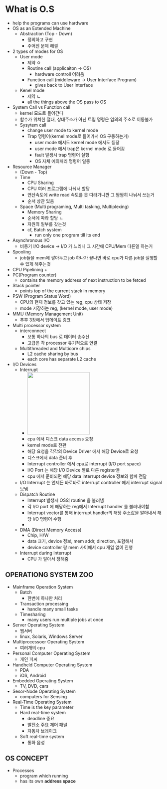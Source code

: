 # What is O.S
- help the programs can use hardware
- OS as an Extended Machine
    + Abstraction (Top - Down)
        - 정의하고 구현
        - 주어진 문제 해결
- 2 types of modes for OS
    + User mode
        - 제약 ㅇ
        - Routine call (applicaiton -> OS)
            + hardware controll 어려움
        - Function call (middleware -> User Interface Program)
            + gives back to User Interface
    + Kenel mode
        - 제약 ㄴ
        - all the things above the OS pass to OS
- System Call vs Function call
    + kernel 모드로 들어간다
    + 함수가 위치한 절대, 상대주소가 아닌 트립 명령은 임의의 주소로 이동불가
    - Sysytem call
        + change user mode to kernel mode
        + Trap 명령어(kernel mode로 들어가서 OS 구동하는거)
            - user mode 에서도 kernel mode 에서도 등장
            - user mode 에서 trap은 kernel mode 로 들어감
            - fault 발생시 trap 명령어 실행
            - OS 자체 예외처리 명령어 일종
- Resource Manager
    + (Down - Top)
    + Time
        - CPU Sharing
        - CPU 여러 프로그램에 나눠서 할당
        - 연산속도에 write read 속도를 못 따라가니깐 그 짬짬히 나눠서 쓰는거
        - 순서 상관 있음
    + Space (Multi programing, Multi tasking, Multiplexing)
        - Memory Sharing
        - 순서에 따라 할당 ㄴ
        - 자원의 일부를 갖는것
        - cf, Batch system
            + run only one program till its end
- Asynchronous I/O
    - 비동기 I/O device -> I/O 가 느리니 그 시간에 CPU/Mem 다른일 하는거
- Spooling
    + job들을 mem에 쌓아두고 job 하나가 끝나면 바로 cpu가 다른 job을 실행할 수 있게 해주는것
- CPU Pipelining
    + 
- PC(Program counter)
    + contains the memory address of next instruction to be fetced
- Stack pointer 
    + points top of the current stack in memory
- PSW (Program Status Word)
    + CPU의 현재 정보를 갖고 있는 reg, cpu 상태 저장
    + mode 저장하는 reg, (kernel mode, user mode)
- MMU (Memory Management Unit)
    + 추후 3장에서 업데이트 링크
- Multi processor system
    + interconnect 
        - 보통 하나의 bus 로 데이터 송수신
        - 고급은 각 processor 유기적으로 연결
    + Multithreaded and Multicore chips
        - L2 cache sharing by bus
        - each core has separate L2 cache
- I/O Devices
    + Interrupt
        + <img width="200" height="200" src="./db_img/io_devices_sequence.png"></img>
        + cpu 에서 디스크 data access 요청
        + kernel mode로 전환
        + 해당 요청을 각각의 Device Driver 에서 해당 Device로 요청
        + 디스크에서 data 준비 후
        + Interrupt controller 에서 cpu로 interrupt (I/O port space)
        + I/O Port 는 해당 I/O Device 별로 다른 register들
        + cpu 에서 준비되면 해당 data interrupt device 정보와 함께 전달
    + I/O Interrupt 는 언제든 바로바로 interrupt controller 에서 interrupt signal 보냄
    + Dispatch Routine
        + Interrupt 발생시 OS의 routine 을 불러냄
        + 각 I/O port 에 해당하는 reg에서 Interrupt handler 를 불러내야함
        + Interrupt vector를 통해 interrupt handler의 해당 주소값을 알아내서 해당 I/O 명령어 수행
        + 
    + DMA (Direct Memory Access)
        + Chip, H/W
        + data 크기, device 정보, mem addr, direction, 포함해서 
        + device controller 랑 mem 사이에서 cpu 개입 없이 진행
    + Interrupt during Interrupt
        + CPU 가 알아서 정해줌
## OPERATIONG SYSTEM ZOO
- Mainframe Operation System
    + Batch 
        + 한번에 하나만 처리
    + Transaction processing
        + handle many small tasks
    + Timesharing
        + many users run multiple jobs at once
- Server Operating System
    + 웹서버
    + linux, Solaris, Windows Server
- Multiprocessoer Operating System
    + 여러개의 cpu
- Personal Computer Operating System
    + 개인 피씨
- Handheld Computer Operating System
    + PDA
    + iOS, Android
- Embedded Operating System
    + TV, DVD, cars
- Sesor-Node Operating System
    + computers for Sensing
- Real-Time Operating System
    + Time is the key parameter
    + Hard real-time system
        - deadline 중요
        - 발전소 주요 제어 패널
        - 자동차 브레이크 
    + Soft real-time system
        - 통화 음성
## OS CONCEPT
- Processes
    - program which running
    - has its own **address space**